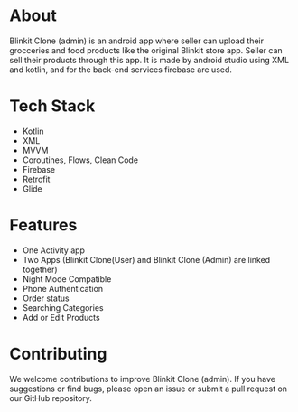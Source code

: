# About

Blinkit Clone (admin) is an android app where seller can upload their grocceries and food products like the original Blinkit store app. Seller can sell their products through this app. It is made by android studio using XML and kotlin, and for the back-end services firebase are used.

# Tech Stack

- Kotlin
- XML
- MVVM
- Coroutines, Flows, Clean Code
- Firebase
- Retrofit
- Glide

# Features

- One Activity app
- Two Apps (Blinkit Clone(User) and Blinkit Clone (Admin) are linked together)
- Night Mode Compatible
- Phone Authentication
- Order status
- Searching Categories
- Add or Edit Products

# Contributing

We welcome contributions to improve Blinkit Clone (admin). If you have suggestions or find bugs, please open an issue or submit a pull request on our GitHub repository.
